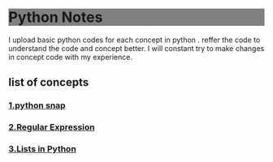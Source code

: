  <h1>Python Notes</h1>
I upload basic python codes for each concept in python .
reffer the code to understand the code and concept better.
I will constant try to make changes in concept code with my experience.
<div>
 <style>
h1 {
  background-color: grey;
}

div {
  background-color: lightblue;
}
</style>
<h2>list of concepts</h2>
<h3 ><a href="https://github.com/asaikiran1999/python/blob/main/python_snap.ipynb">1.python snap</a></h3>
<h3><a href="https://github.com/asaikiran1999/python/blob/main/Regular_expresssion.ipynb">2.Regular Expression</a></h3>
<h3><a href="https://github.com/asaikiran1999/python/blob/main/LIST.ipynb">3.Lists in Python</a></h3>
</div>
